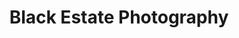 ---
layout: default
title: Black Estate Photography
type: photography
photos: [{
	src: '/images/blacks/1.jpg',
	type: 'landscape'
}, {
	src: '/images/blacks/4.jpg',
	type: 'portrait'
}, {
	src: '/images/blacks/2.jpg',
	type: 'landscape'
}, {
	src: '/images/blacks/3.jpg',
	type: 'portrait'
}, {
	src: '/images/blacks/5.jpg',
	type: 'landscape'	
}, {
	src: '/images/blacks/6.jpg',
	type: 'landscape'	
}, {
	src: '/images/blacks/7.jpg',
	type: 'portrait'	
}]
---